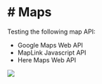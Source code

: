 <h1># Maps</h1>

<p>Testing the following map API:</p>
<ul>
  <li> Google Maps Web API </li>
  <li> MapLink Javascript API </li>
  <li> Here Maps Web API </li>
</ul>
  
<img src="http://junkee.com/wp-content/uploads/2013/08/thats-all-folks-7172-1280x800.jpg" />
